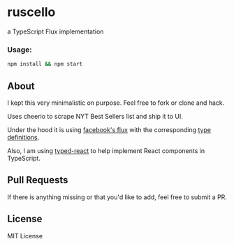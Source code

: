 ruscello
========

a TypeScript Flux implementation

### Usage:
```bash
npm install && npm start
```

## About
I kept this very minimalistic on purpose. Feel free to fork or clone and hack.

Uses cheerio to scrape NYT Best Sellers list and ship it to UI.

Under the hood it is using [facebook's flux](https://github.com/facebook/flux) with
the corresponding [type definitions](https://github.com/borisyankov/DefinitelyTyped/tree/master/flux).

Also, I am using [typed-react](https://github.com/Asana/typed-react) to help implement React components
in TypeScript.

## Pull Requests
If there is anything missing or that you'd like to add, feel free to submit a PR.

## License
MIT License
